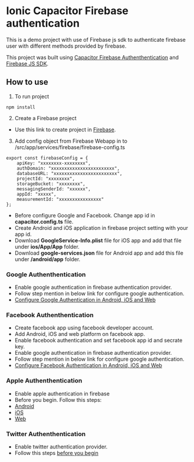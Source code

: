 # Ionic Capacitor Firebase authentication

This is a demo project with use of Firebase js sdk to authenticate firebase user with different methods provided by firebase.

This project was built using [Capacitor Firebase Authenthentication](https://github.com/robingenz/capacitor-firebase/tree/main/packages/authentication) and [Firebase JS SDK](https://www.npmjs.com/package/firebase).


## How to use
1. To run project
```
npm install
```

  
2. Create a Firebase project 
  - Use this link to create project in [Firebase](https://console.firebase.google.com/).

3. Add config object from Firebase Webapp in to /src/app/services/firebase/firebase-config.ts
  
```
export const firebaseConfig = {
    apiKey: "xxxxxxxx-xxxxxxxx",
    authDomain: "xxxxxxxxxxxxxxxxxxxxxxxx",
    databaseURL: "xxxxxxxxxxxxxxxxxxxxxxxx",
    projectId: "xxxxxxxx",
    storageBucket: "xxxxxxxx",
    messagingSenderId: "xxxxxx",
    appId: "xxxxx",
    measurementId: "xxxxxxxxxxxxxxxx"
};
``` 

- Before configure Google and Facebook. Change app id in <b>capacitor.config.ts</b> file.
- Create Android and iOS application in firebase  project setting  with your app id. 
- Download <b>GoogleService-Info.plist</b> file for iOS app and add that file under <b>ios/App/App</b> folder.
- Download <b>google-services.json</b> file for Android app and add this file under <b>/android/app</b> folder.


### Google Authenthentication

- Enable google authentication in firebase authentication provider.
- Follow step mention in below link for configure google authentication.
- [Configure Google Authentication in Android, iOS and Web](https://github.com/robingenz/capacitor-firebase/blob/main/packages/authentication/docs/setup-google.md)


### Facebook Authenthentication

- Create facebook app using facebook developer account.
- Add Android, iOS and web platform on facebook app.
- Enable facebook authentication and set facebook app id and secrate key.
- Enable google authentication in firebase authentication provider.
- Follow step mention in below link for configure google authentication.
- [Configure Facebook Authentication in Android, iOS and Web](https://github.com/robingenz/capacitor-firebase/blob/main/packages/authentication/docs/setup-facebook.md)

### Apple Authenthentication

- Enable apple authentication in firebase
- Before you begin. Follow this steps:
- [Android](https://firebase.google.com/docs/auth/android/apple#before-you-begin)
- [iOS](https://firebase.google.com/docs/auth/ios/apple#before-you-begin)
- [Web](https://firebase.google.com/docs/auth/web/apple#before-you-begin)


### Twitter Authenthentication

- Enable twitter authentication provider.
- Follow this steps [before you begin](https://github.com/robingenz/capacitor-firebase/blob/main/packages/authentication/docs/setup-twitter.md)